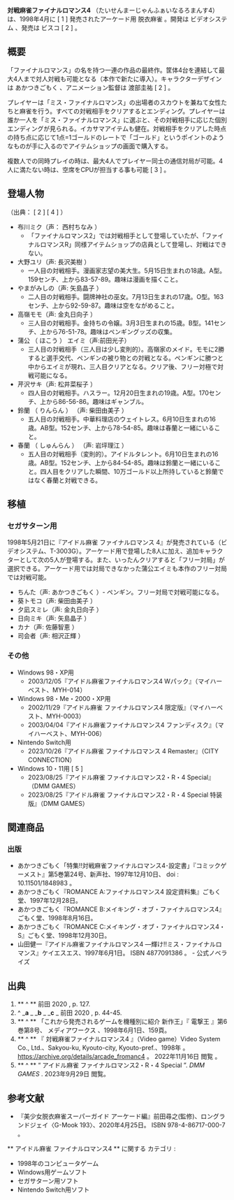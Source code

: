**対戦麻雀ファイナルロマンス4** （たいせんまーじゃんふぁいなるろまんす4）は、1998年4月に  [  1  ]  発売されたアーケード用  脱衣麻雀
。開発は  ビデオシステム  、発売は  ビスコ  [  2  ]  。

##  概要



「ファイナルロマンス」の名を持つ一連の作品の最終作。筐体4台を連結して最大4人まで対人対戦も可能となる（本作で新たに導入）。キャラクターデザインは
あかつきごもく  、アニメーション監督は  渡部圭祐  [  2  ]  。

プレイヤーは「ミス・ファイナルロマンス」の出場者のスカウトを兼ねて女性たちと麻雀を行う。すべての対戦相手をクリアするとエンディング。プレイヤーは誰か一人を「ミス・ファイナルロマンス」に選ぶと、その対戦相手に応じた個別エンディングが見られる。イカサマアイテムも健在。対戦相手をクリアした時点の持ち点に応じて1点=1ゴールドのレートで「ゴールド」というポイントのようなものが手に入るのでアイテムショップの画面で購入する。

複数人での同時プレイの時は、最大4人でプレイヤー同士の通信対局が可能。4人に満たない時は、空席をCPUが担当する事も可能  [  3  ]  。

##  登場人物



（出典：  [  2  ]  [  4  ]  ）

  * 布川ミク（声：  西村ちなみ  ） 
    * 「ファイナルロマンス2」では対戦相手として登場していたが、「ファイナルロマンスR」同様アイテムショップの店員として登場し、対戦はできない。 
  * 大野ユリ（声:  長沢美樹  ） 
    * 一人目の対戦相手。漫画家志望の美大生。5月15日生まれの18歳。A型。159センチ、上から83-57-89。趣味は漫画を描くこと。 
  * やまがみしの（声:  矢島晶子  ） 
    * 二人目の対戦相手。闘牌神社の巫女。7月13日生まれの17歳。O型。163センチ、上から92-59-87。趣味は空をながめること。 
  * 高嶺モモ（声:  金丸日向子  ） 
    * 三人目の対戦相手。金持ちの令嬢。3月3日生まれの15歳。B型。141センチ、上から76-51-78。趣味はペンギングッズの収集。 
  * 蒲公  （  ほこう  ）  エイミ（声:前田光子） 
    * 三人目の対戦相手（三人目は少し変則的）。高嶺家のメイド。モモに2勝すると選手交代、ペンギンの被り物との対戦となる。ペンギンに勝つと中からエイミが現れ、三人目クリアとなる。クリア後、フリー対極で対戦可能になる。 
  * 芹沢サキ（声:  松井菜桜子  ） 
    * 四人目の対戦相手。ハスラー。12月20日生まれの19歳。A型。170センチ、上から86-56-86。趣味はギャンブル。 
  * 鈴蘭  （  りんらん  ）  （声:  柴田由美子  ） 
    * 五人目の対戦相手。中華料理店のウェイトレス。6月10日生まれの16歳。AB型。152センチ、上から78-54-85。趣味は春蘭と一緒にいること。 
  * 春蘭  （  しゅんらん  ）  （声:  岩坪理江  ） 
    * 五人目の対戦相手（変則的）。アイドルタレント。6月10日生まれの16歳。AB型。152センチ、上から84-54-85。趣味は鈴蘭と一緒にいること。四人目をクリアした瞬間、10万ゴールド以上所持していると鈴蘭ではなく春蘭と対戦できる。 

##  移植



###  セガサターン用



1998年5月21日に『アイドル麻雀 ファイナルロマンス
4』が発売されている（ビデオシステム、T-3003G）。アーケード用で登場した8人に加え、追加キャラクターとして次の5人が登場する。また、いったんクリアすると「フリー対局」が選択できる。アーケード用では対局できなかった蒲公エイミも本作のフリー対局では対戦可能。

  * ちんた（声:  あかつきごもく  ）- ペンギン。フリー対局で対戦可能になる。 
  * 葵トモコ（声:  柴田由美子  ） 
  * 夕凪スミレ（声:  金丸日向子  ） 
  * 日向ミキ（声:  矢島晶子  ） 
  * カナ（声:  佐藤智恵  ） 
  * 司会者（声:  相沢正輝  ） 

###  その他



  * Windows 98・XP用 
    * 2003/12/05『アイドル麻雀ファイナルロマンス4 Wパック』（マイハーベスト、MYH-014） 
  * Windows 98・Me・2000・XP用 
    * 2002/11/29『アイドル麻雀 ファイナルロマンス4 限定版』（マイハーベスト、MYH-0003） 
    * 2003/04/04『アイドル麻雀ファイナルロマンス4 ファンディスク』（マイハーベスト、MYH-006） 
  * Nintendo Switch用 
    * 2023/10/26『アイドル麻雀 ファイナルロマンス 4 Remaster』（CITY CONNECTION） 
  * Windows 10・11用  [  5  ] 
    * 2023/08/25『アイドル麻雀 ファイナルロマンス2・R・4 Special』（DMM GAMES） 
    * 2023/08/25『アイドル麻雀 ファイナルロマンス2・R・4 Special 特装版』（DMM GAMES） 

##  関連商品



###  出版



  * あかつきごもく「特集!!対戦麻雀ファイナルロマンス4･設定書」『コミックゲーメスト』第5巻第24号、新声社、1997年12月10日、  doi  :  10.11501/1848983  。 
  * あかつきごもく『ROMANCE A:ファイナルロマンス4 設定資料集』ごもく堂、1997年12月28日。 
  * あかつきごもく『ROMANCE B:メイキング・オブ・ファイナルロマンス4』ごもく堂、1998年8月16日。 
  * あかつきごもく『ROMANCE C:メイキング・オブ・ファイナルロマンス4・S』ごもく堂、1998年12月30日。 
  * 山田健一『アイドル麻雀ファイナルロマンス4 ―輝け!!ミス・ファイナルロマンス』ケイエスエス、1997年6月1日。  ISBN  4877091386  。  \- 公式ノベライズ 

##  出典



  1. ** ^  ** 前田 2020  , p. 127. 
  2. ^  _**a** _ _**b** _ _**c** _ 前田 2020  , p. 44-45. 
  3. ** ^  ** 「これから発売されるゲームを機種別に紹介 新作王」『  電撃王  』第6巻第8号、  メディアワークス  、1998年6月1日、159頁。 
  4. ** ^  ** 『  対戦麻雀ファイナルロマンス4  』（Video game）Video System Co., Ltd.、Sakyou-ku, Kyouto-city, Kyouto-pref.、1998年  。  https://archive.org/details/arcade_fromanc4  。  2022年11月16日  閲覧  。 
  5. ** ^  ** “  アイドル麻雀 ファイナルロマンス2・R・4 Special  ”. _DMM GAMES_ .  2023年9月29日  閲覧。 

##  参考文献



  * 『美少女脱衣麻雀スーパーガイド アーケード編』前田尋之(監修)、ロングランドジェイ〈G-Mook 193〉、2020年4月25日。  ISBN  978-4-86717-000-7  。 

** アイドル麻雀 ファイナルロマンス4  ** に関する  カテゴリ  :

  * 1998年のコンピュータゲーム 
  * Windows用ゲームソフト 
  * セガサターン用ソフト 
  * Nintendo Switch用ソフト 

